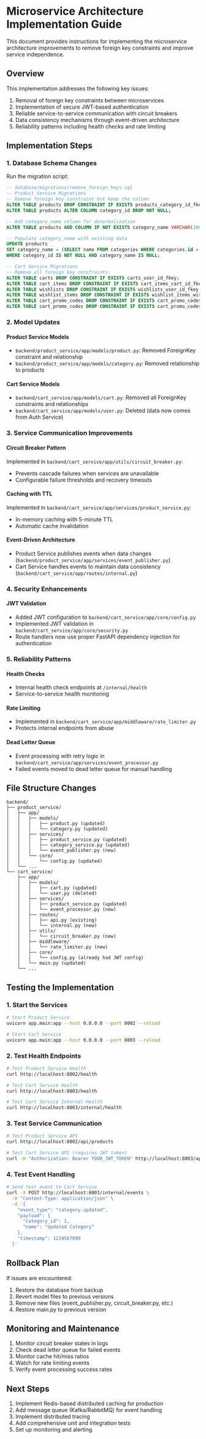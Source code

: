 # Microservice Architecture Implementation Guide

This document provides instructions for implementing the microservice architecture improvements to remove foreign key constraints and improve service independence.

## Overview

This implementation addresses the following key issues:
1. Removal of foreign key constraints between microservices
2. Implementation of secure JWT-based authentication
3. Reliable service-to-service communication with circuit breakers
4. Data consistency mechanisms through event-driven architecture
5. Reliability patterns including health checks and rate limiting

## Implementation Steps

### 1. Database Schema Changes

Run the migration script:
```sql
-- database/migrations/remove_foreign_keys.sql
-- Product Service Migrations
-- Remove foreign key constraint but keep the column
ALTER TABLE products DROP CONSTRAINT IF EXISTS products_category_id_fkey;
ALTER TABLE products ALTER COLUMN category_id DROP NOT NULL;

-- Add category_name column for denormalization
ALTER TABLE products ADD COLUMN IF NOT EXISTS category_name VARCHAR(100);

-- Populate category_name with existing data
UPDATE products 
SET category_name = (SELECT name FROM categories WHERE categories.id = products.category_id)
WHERE category_id IS NOT NULL AND category_name IS NULL;

-- Cart Service Migrations
-- Remove all foreign key constraints:
ALTER TABLE carts DROP CONSTRAINT IF EXISTS carts_user_id_fkey;
ALTER TABLE cart_items DROP CONSTRAINT IF EXISTS cart_items_cart_id_fkey;
ALTER TABLE wishlists DROP CONSTRAINT IF EXISTS wishlists_user_id_fkey;
ALTER TABLE wishlist_items DROP CONSTRAINT IF EXISTS wishlist_items_wishlist_id_fkey;
ALTER TABLE cart_promo_codes DROP CONSTRAINT IF EXISTS cart_promo_codes_cart_id_fkey;
ALTER TABLE cart_promo_codes DROP CONSTRAINT IF EXISTS cart_promo_codes_promo_code_id_fkey;
```

### 2. Model Updates

#### Product Service Models
- `backend/product_service/app/models/product.py`: Removed ForeignKey constraint and relationship
- `backend/product_service/app/models/category.py`: Removed relationship to products

#### Cart Service Models
- `backend/cart_service/app/models/cart.py`: Removed all ForeignKey constraints and relationships
- `backend/cart_service/app/models/user.py`: Deleted (data now comes from Auth Service)

### 3. Service Communication Improvements

#### Circuit Breaker Pattern
Implemented in `backend/cart_service/app/utils/circuit_breaker.py`:
- Prevents cascade failures when services are unavailable
- Configurable failure thresholds and recovery timeouts

#### Caching with TTL
Implemented in `backend/cart_service/app/services/product_service.py`:
- In-memory caching with 5-minute TTL
- Automatic cache invalidation

#### Event-Driven Architecture
- Product Service publishes events when data changes (`backend/product_service/app/services/event_publisher.py`)
- Cart Service handles events to maintain data consistency (`backend/cart_service/app/routes/internal.py`)

### 4. Security Enhancements

#### JWT Validation
- Added JWT configuration to `backend/cart_service/app/core/config.py`
- Implemented JWT validation in `backend/cart_service/app/core/security.py`
- Route handlers now use proper FastAPI dependency injection for authentication

### 5. Reliability Patterns

#### Health Checks
- Internal health check endpoints at `/internal/health`
- Service-to-service health monitoring

#### Rate Limiting
- Implemented in `backend/cart_service/app/middleware/rate_limiter.py`
- Protects internal endpoints from abuse

#### Dead Letter Queue
- Event processing with retry logic in `backend/cart_service/app/services/event_processor.py`
- Failed events moved to dead letter queue for manual handling

## File Structure Changes

```
backend/
├── product_service/
│   ├── app/
│   │   ├── models/
│   │   │   ├── product.py (updated)
│   │   │   └── category.py (updated)
│   │   ├── services/
│   │   │   ├── product_service.py (updated)
│   │   │   ├── category_service.py (updated)
│   │   │   └── event_publisher.py (new)
│   │   └── core/
│   │       └── config.py (updated)
│   └── ...
└── cart_service/
    ├── app/
    │   ├── models/
    │   │   ├── cart.py (updated)
    │   │   └── user.py (deleted)
    │   ├── services/
    │   │   ├── product_service.py (updated)
    │   │   └── event_processor.py (new)
    │   ├── routes/
    │   │   ├── api.py (existing)
    │   │   └── internal.py (new)
    │   ├── utils/
    │   │   └── circuit_breaker.py (new)
    │   ├── middleware/
    │   │   └── rate_limiter.py (new)
    │   ├── core/
    │   │   └── config.py (already had JWT config)
    │   └── main.py (updated)
    └── ...
```

## Testing the Implementation

### 1. Start the Services
```bash
# Start Product Service
uvicorn app.main:app --host 0.0.0.0 --port 8002 --reload

# Start Cart Service
uvicorn app.main:app --host 0.0.0.0 --port 8003 --reload
```

### 2. Test Health Endpoints
```bash
# Test Product Service Health
curl http://localhost:8002/health

# Test Cart Service Health
curl http://localhost:8003/health

# Test Cart Service Internal Health
curl http://localhost:8003/internal/health
```

### 3. Test Service Communication
```bash
# Test Product Service API
curl http://localhost:8002/api/products

# Test Cart Service API (requires JWT token)
curl -H "Authorization: Bearer YOUR_JWT_TOKEN" http://localhost:8003/api/v1/cart
```

### 4. Test Event Handling
```bash
# Send test event to Cart Service
curl -X POST http://localhost:8003/internal/events \
  -H "Content-Type: application/json" \
  -d '{
    "event_type": "category.updated",
    "payload": {
      "category_id": 1,
      "name": "Updated Category"
    },
    "timestamp": 1234567890
  }'
```

## Rollback Plan

If issues are encountered:

1. Restore the database from backup
2. Revert model files to previous versions
3. Remove new files (event_publisher.py, circuit_breaker.py, etc.)
4. Restore main.py to previous version

## Monitoring and Maintenance

1. Monitor circuit breaker states in logs
2. Check dead letter queue for failed events
3. Monitor cache hit/miss ratios
4. Watch for rate limiting events
5. Verify event processing success rates

## Next Steps

1. Implement Redis-based distributed caching for production
2. Add message queue (Kafka/RabbitMQ) for event handling
3. Implement distributed tracing
4. Add comprehensive unit and integration tests
5. Set up monitoring and alerting